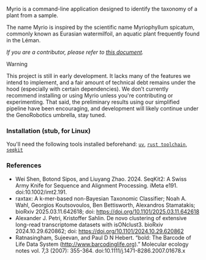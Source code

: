 Myrio is a command-line application designed to identify the taxonomy of a plant from a sample.

The name Myrio is inspired by the scientific name Myriophyllum spicatum, commonly known as Eurasian watermilfoil, an aquatic plant frequently found in the Léman.

_If you are a contributor, please refer to [this document](/CONTRIBUTING.md)._

> [!WARNING]
> This project is still in early development. It lacks many of the features we intend to implement, and a fair amount of technical debt remains under the hood (especially with certain dependencies). We don’t currently recommend installing or using Myrio unless you're contributing or experimenting.
> That said, the preliminary results using our simplified pipeline have been encouraging, and development will likely continue under the GenoRobotics umbrella, stay tuned.

### Installation (stub, for Linux)

You'll need the following tools installed beforehand: [`uv`](https://github.com/astral-sh/uv?tab=readme-ov-file#installation), [`rust toolchain`](https://rustup.rs/), [`seqkit`](https://bioinf.shenwei.me/seqkit/)

### References
* Wei Shen, Botond Sipos, and Liuyang Zhao. 2024. SeqKit2: A Swiss Army Knife for Sequence and Alignment Processing. iMeta e191. doi:10.1002/imt2.191.
* raxtax: A k-mer-based non-Bayesian Taxonomic Classifier; Noah A. Wahl, Georgios Koutsovoulos, Ben Bettisworth, Alexandros Stamatakis; bioRxiv 2025.03.11.642618; doi: https://doi.org/10.1101/2025.03.11.642618
* Alexander J. Petri, Kristoffer Sahlin. De novo clustering of extensive long-read transcriptome datasets with isONclust3. bioRxiv 2024.10.29.620862; doi: https://doi.org/10.1101/2024.10.29.620862
* Ratnasingham, Sujeevan, and Paul D N Hebert. “bold: The Barcode of Life Data System (http://www.barcodinglife.org).” Molecular ecology notes vol. 7,3 (2007): 355-364. doi:10.1111/j.1471-8286.2007.01678.x
